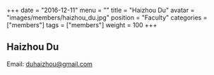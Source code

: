 +++
date = "2016-12-11"
menu = ""
title = "Haizhou Du"
avatar = "images/members/haizhou_du.jpg"
position = "Faculty"
categories = ["members"]
tags = ["members"]
weight = 100
+++
<br/>

## Haizhou Du

Email: [duhaizhou@gmail.com](mailto:duhaizhou@gmail.com)
